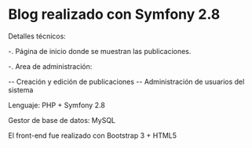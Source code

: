 Blog realizado con Symfony 2.8
===============================

Detalles técnicos:

-. Página de inicio donde se muestran las publicaciones.

-. Area de administración:

  -- Creación y edición de publicaciones
  -- Administración de usuarios del sistema
  
  Lenguaje: PHP + Symfony 2.8

  Gestor de base de datos: MySQL

  El front-end fue realizado con Bootstrap 3 + HTML5

